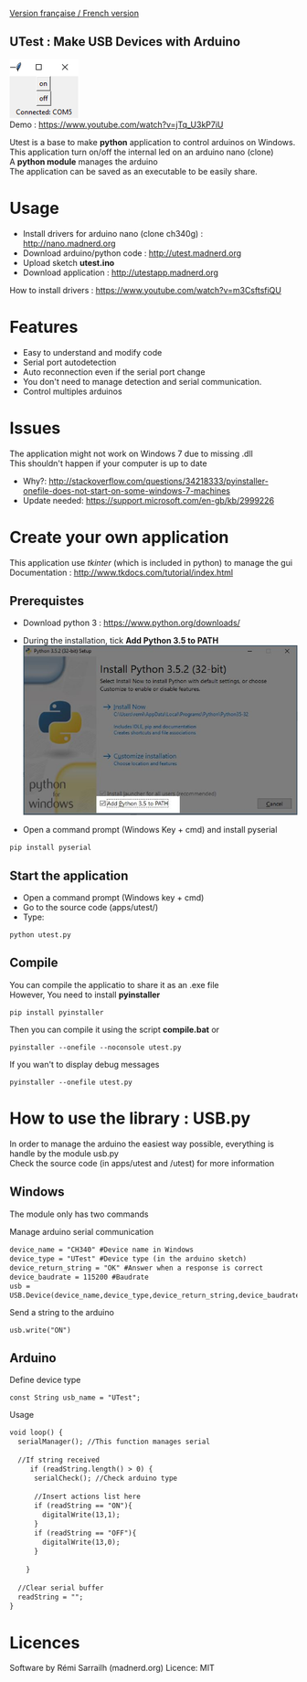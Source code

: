 [Version française / French version](https://github.com/pigetArduino/utest/blob/master/readme.fr.md)

UTest : Make USB Devices with Arduino
-------------------
![UTestpython app](https://github.com/pigetArduino/utest/raw/master/doc/utestapp.png)   
Demo : https://www.youtube.com/watch?v=jTq_U3kP7iU

Utest is a base to make **python** application to control arduinos on Windows.   
This application turn on/off the internal led on an arduino nano (clone)   
A **python module** manages the arduino    
The application can be saved as an executable to be easily share.   

# Usage
* Install drivers for arduino nano (clone ch340g)  : http://nano.madnerd.org
* Download arduino/python code : http://utest.madnerd.org
* Upload sketch **utest.ino**
* Download application : http://utestapp.madnerd.org   

How to install drivers : https://www.youtube.com/watch?v=m3CsftsfiQU

# Features
* Easy to understand and modify code 
* Serial port autodetection
* Auto reconnection even if the serial port change
* You don't need to manage detection and serial communication.
* Control multiples arduinos

# Issues
The application might not work on Windows 7 due to missing .dll   
This shouldn't happen if your computer is up to date
* Why?: http://stackoverflow.com/questions/34218333/pyinstaller-onefile-does-not-start-on-some-windows-7-machines
* Update needed: https://support.microsoft.com/en-gb/kb/2999226

# Create your own application
This application use *tkinter* (which is included in python) to manage the gui    
Documentation : http://www.tkdocs.com/tutorial/index.html

## Prerequistes
* Download python 3 : https://www.python.org/downloads/
* During the installation, tick **Add Python 3.5 to PATH**   
![Python Path](https://github.com/pigetArduino/utest/raw/master/doc/python_install_path.jpg)

* Open a command prompt (Windows Key + cmd) and install pyserial
```
pip install pyserial
```

## Start the application
* Open a command prompt (Windows key + cmd)
* Go to the source code (apps/utest/)
* Type:
```
python utest.py
```

## Compile
You can compile the applicatio to share it as an .exe file    
However, You need to install **pyinstaller**

```
pip install pyinstaller
```
Then you can compile it using the script **compile.bat** or 
```
pyinstaller --onefile --noconsole utest.py 
```
If you wan't to display debug messages
```
pyinstaller --onefile utest.py 
```

# How to use the library : USB.py
In order to manage the arduino the easiest way possible, everything is handle by the module usb.py    
Check the source code (in apps/utest and /utest) for more information

## Windows
The module only has two commands

Manage arduino serial communication
```
device_name = "CH340" #Device name in Windows
device_type = "UTest" #Device type (in the arduino sketch)
device_return_string = "OK" #Answer when a response is correct
device_baudrate = 115200 #Baudrate
usb = USB.Device(device_name,device_type,device_return_string,device_baudrate)
```

Send a string to the arduino
```
usb.write("ON")
```

## Arduino
Define device type
```
const String usb_name = "UTest";
```

Usage
```
void loop() {
  serialManager(); //This function manages serial

  //If string received
     if (readString.length() > 0) {
      serialCheck(); //Check arduino type

      //Insert actions list here
      if (readString == "ON"){
        digitalWrite(13,1);
      }
      if (readString == "OFF"){
        digitalWrite(13,0);
      }
      
    }

  //Clear serial buffer
  readString = "";
}
```

# Licences
Software by Rémi Sarrailh (madnerd.org)
Licence: MIT

